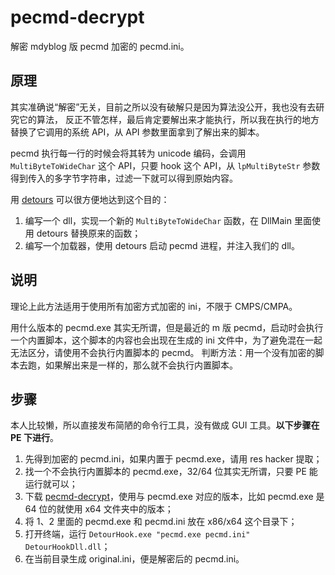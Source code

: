 # pecmd-decrypt

解密 mdyblog 版 pecmd 加密的 pecmd.ini。

## 原理

其实准确说“解密”无关，目前之所以没有破解只是因为算法没公开，我也没有去研究它的算法，
反正不管怎样，最后肯定要解出来才能执行，所以我在执行的地方替换了它调用的系统 API，从 API 参数里面拿到了解出来的脚本。

pecmd 执行每一行的时候会将其转为 unicode 编码，会调用 `MultiByteToWideChar` 这个 API，只要 hook 这个  API，从 `lpMultiByteStr` 参数得到传入的多字节字符串，过滤一下就可以得到原始内容。

用 [detours](http://research.microsoft.com/en-us/projects/detours/) 可以很方便地达到这个目的：

1. 编写一个 dll，实现一个新的 `MultiByteToWideChar` 函数，在 DllMain 里面使用 detours 替换原来的函数；
2. 编写一个加载器，使用 detours 启动 pecmd 进程，并注入我们的 dll。

## 说明

理论上此方法适用于使用所有加密方式加密的 ini，不限于 CMPS/CMPA。

用什么版本的 pecmd.exe 其实无所谓，但是最近的 m 版 pecmd，启动时会执行一个内置脚本，这个脚本的内容也会出现在生成的 ini 文件中，为了避免混在一起无法区分，请使用不会执行内置脚本的 pecmd。
判断方法：用一个没有加密的脚本去跑，如果解出来是一样的，那么就不会执行内置脚本。

## 步骤

本人比较懒，所以直接发布简陋的命令行工具，没有做成 GUI 工具。**以下步骤在 PE 下进行**。

1. 先得到加密的 pecmd.ini，如果内置于 pecmd.exe，请用 res hacker 提取；
2. 找一个不会执行内置脚本的 pecmd.exe，32/64 位其实无所谓，只要 PE 能运行就可以；
3. 下载 [pecmd-decrypt](https://github.com/liberize/pecmd-decrypt/releases)，使用与 pecmd.exe 对应的版本，比如 pecmd.exe 是 64 位的就使用 x64 文件夹中的版本；
4. 将 1、2 里面的 pecmd.exe 和 pecmd.ini 放在 x86/x64 这个目录下；
5. 打开终端，运行 `DetourHook.exe "pecmd.exe pecmd.ini" DetourHookDll.dll`；
6. 在当前目录生成 original.ini，便是解密后的 pecmd.ini。
